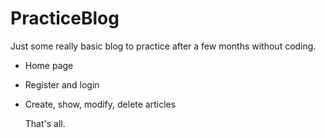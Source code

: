 ﻿# PracticeBlog

Just some really basic blog to practice after a few months without coding.

- Home page
- Register and login
- Create, show, modify, delete articles

  That's all.
